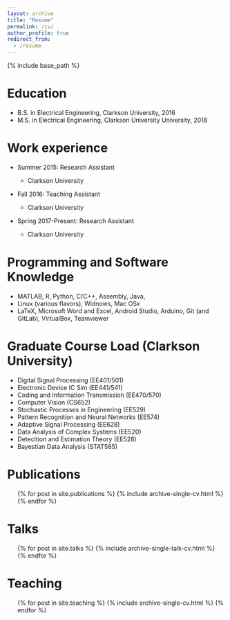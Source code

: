 ```yaml
---
layout: archive
title: "Resume"
permalink: /cv/
author_profile: true
redirect_from:
  - /resume
---
```


{% include base_path %}

Education
======
* B.S. in Electrical Engineering, Clarkson University, 2016
* M.S. in Electrical Engineering, Clarkson University University, 2018

Work experience
======
* Summer 2015: Research Assistant
  * Clarkson University

* Fall 2016: Teaching Assistant
  * Clarkson University

* Spring 2017-Present: Research Assistant
  * Clarkson University
  
Programming and Software Knowledge
======
* MATLAB, R, Python, C/C++, Assembly, Java, 
* Linux (various flavors), Widnows, Mac OSx
* LaTeX, Microsoft Word and Excel, Android Studio, Arduino, Git (and GitLab),
VirtualBox, Teamviewer

Graduate Course Load (Clarkson University)
======
* Digital Signal Processing (EE401/501)
* Electronic Device IC Sim (EE441/541)
* Coding and Information Transmission (EE470/570)
* Computer Vision (CS652)
* Stochastic Processes in Engineering (EE529)
* Pattern Recognition and Neural Networks (EE574)
* Adaptive Signal Processing (EE628)
* Data Analysis of Complex Systems (EE520)
* Detecition and Estimation Theory (EE528)
* Bayestian Data Analysis (STAT585)

Publications
======
  <ul>{% for post in site.publications %}
    {% include archive-single-cv.html %}
  {% endfor %}</ul>
  
Talks
======
  <ul>{% for post in site.talks %}
    {% include archive-single-talk-cv.html %}
  {% endfor %}</ul>
  
Teaching
======
  <ul>{% for post in site.teaching %}
    {% include archive-single-cv.html %}
  {% endfor %}</ul>

